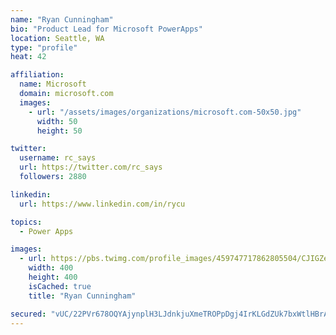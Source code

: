```yaml
---
name: "Ryan Cunningham"
bio: "Product Lead for Microsoft PowerApps"
location: Seattle, WA
type: "profile"
heat: 42

affiliation:
  name: Microsoft
  domain: microsoft.com
  images:
    - url: "/assets/images/organizations/microsoft.com-50x50.jpg"
      width: 50
      height: 50

twitter:
  username: rc_says
  url: https://twitter.com/rc_says
  followers: 2880

linkedin:
  url: https://www.linkedin.com/in/rycu

topics:
  - Power Apps

images:
  - url: https://pbs.twimg.com/profile_images/459747717862805504/CJIGZejd_400x400.png
    width: 400
    height: 400
    isCached: true
    title: "Ryan Cunningham"

secured: "vUC/22PVr678OQYAjynplH3LJdnkjuXmeTROPpDgj4IrKLGdZUk7bxWtlHBrAto/BYwMpuqstBpNjpCPhL7rl32EEetrv/hDNKtBvcj/4EJGuDpWmu78WyRZ71lqSEssAEek0sYW/y4ZCrMHrfNwL8sDwDLv95UGbVp1NzQ0BPxLr25zUAHMgHgi7Yti4DW3rJhfteGA1KC1bjgBoIQEYidB07IQBYL8JfR21TE4NI6YG4lUm3UsvTUH8HE8sywMyoBB12IlVFrfN0qJmcj7h7wLqCnqUc/AtX8qgSKsdY+i0OZAwpMvX08RvoU0LOZaDzbEBiJxJNBQdPEM0E2PobDjSTYP+WpRjoG0qbEKAveQrUndYoUqGMQePFQGFmx4Nwif3ioC+Vqf53HLj8yWXgrEe4kPWXwcSTILB8ndhg0=;k7VXDZ11ZbNCtaAJ5A3fvQ=="
---
```


